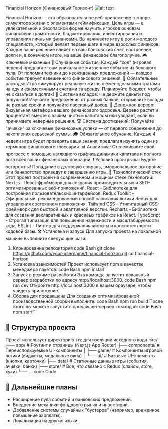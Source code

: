 Financial Horizon (Финансовый Горизонт)
![alt text](public/gameplay-screenshot.png)
<!-- Вам нужно будет сделать скриншот и добавить его в public/gameplay-screenshot.png -->
Financial Horizon — это образовательное веб-приложение в жанре симулятора жизни с элементами геймификации. Цель игры — в увлекательной и безопасной форме научить игроков основам финансовой грамотности, бюджетирования, инвестирования и управления личными финансами.
Вы начинаете игру в роли молодого специалиста, который делает первые шаги в мире взрослых финансов. Каждое ваше решение влияет на ваш банковский счет, настроение, долги и, в конечном итоге, на ваше финансовое благополучие.
🎮 Ключевые механики
🎲 Случайные события: Каждый "ход" (игровая неделя) предлагает вам уникальное жизненное событие из большого пула. От поломки техники до неожиданных предложений — каждое событие требует взвешенного финансового решения.
💸 Обязательные расходы: Игра симулирует реальную жизнь с еженедельными тратами на еду и ежемесячными счетами за аренду. Планируйте бюджет, чтобы не оказаться в долгах!
🏦 Система вкладов: Не держите деньги под подушкой! Изучайте предложения от разных банков, открывайте вклады на разные сроки и получайте пассивный доход.
🌳 Денежное дерево: Визуальная метафора вашего финансового здоровья. Дерево растет и процветает вместе с вашим чистым капиталом или увядает, если вы принимаете неверные решения.
🏆 Система достижений: Получайте "ачивки" за ключевые финансовые успехи — от первого сбережения до накопления серьезной суммы.
🎓 Обязательное обучение: Каждые 4 недели игра будет проверять ваши знания, предлагая изучить один из терминов финансового глоссария.
📊 Аналитика: Отслеживайте свой прогресс с помощью наглядного графика динамики капитала и полного лога всех ваших финансовых операций.
❗️ Условия проигрыша: Будьте осторожны! Попадание в долговую спираль, эмоциональное выгорание или банкротство приведут к завершению игры.
🚀 Технологический стек
Этот проект построен на современном и мощном стеке технологий:
Next.js - React-фреймворк для создания производительных и SEO-оптимизированных веб-приложений.
React - Библиотека для построения пользовательских интерфейсов.
Redux Toolkit - Официальный, рекомендованный способ написания логики Redux для управления состоянием приложения.
Tailwind CSS - Утилитарный CSS-фреймворк для быстрой и адаптивной верстки.
Recharts - Библиотека для создания декларативных и красивых графиков на React.
TypeScript - Строгая типизация для повышения надежности и масштабируемости кода.
ESLint - Линтер для поддержания чистоты и консистентности кодовой базы.
🛠️ Установка и запуск
Для запуска проекта на локальной машине выполните следующие шаги:
1. Клонирование репозитория
code
Bash
git clone https://github.com/your-username/financial-horizon.git
cd financial-horizon
2. Установка зависимостей
Проект использует npm в качестве менеджера пакетов.
code
Bash
npm install
3. Запуск в режиме разработки
Эта команда запустит локальный сервер разработки по адресу http://localhost:3000.
code
Bash
npm run dev
Откройте http://localhost:3000 в вашем браузере, чтобы увидеть приложение.
4. Сборка для продакшена
Для создания оптимизированной производственной сборки выполните:
code
Bash
npm run build
После этого вы можете запустить продакшен-сервер командой:
code
Bash
npm start```

## 📂 Структура проекта

Проект использует директорию `src` для изоляции исходного кода.
src/
├── app/ # Роутинг и страницы (Next.js App Router)
├── components/ # Переиспользуемые UI-компоненты
│ ├── game/ # Компоненты игровой логики (виджеты, модальные окна)
│ └── ui/ # Базовые UI-элементы (кнопки, карточки)
├── data/ # Статичные данные игры (события, ачивки, банки)
├── store/ # Все, что связано с Redux (слайсы, store, хуки)
└── ...
code
Code
## 📝 Дальнейшие планы

*   Расширение пула событий и банковских предложений.
*   Внедрение механики фондового рынка и инвестиций.
*   Добавление системы случайных "бустеров" (например, временное повышение зарплаты).
*   Локализация на другие языки.